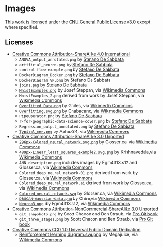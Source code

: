 # Images

[This work](https://github.com/sdesabbata/granolarr) is licensed under the [GNU General Public License v3.0](https://www.gnu.org/licenses/gpl-3.0.html) except where specified.

## Licenses

- [Creative Commons Attribution-ShareAlike 4.0 International](https://creativecommons.org/licenses/by-sa/4.0/)
    - `ANOVA_output_annotated.png` by [Stefano De Sabbata](https://sdesabbata.github.io/)
    - `artificial_neuron.png` by [Stefano De Sabbata](https://sdesabbata.github.io/)
    - `control-flow-example.png` by [Stefano De Sabbata](https://sdesabbata.github.io/)
    - `DockerDiagram_Docker.png` by [Stefano De Sabbata](https://sdesabbata.github.io/)
    - `DockerDiagram_VM.png` by [Stefano De Sabbata](https://sdesabbata.github.io/)
    - `joins.png` by [Stefano De Sabbata](https://sdesabbata.github.io/)
    - [`MnistExamples.png`](https://commons.wikimedia.org/wiki/File:MnistExamples.png) by Josef Steppan, via [Wikimedia Commons](https://commons.wikimedia.org)
    - `MnistExamples_2.png` derived from work by Josef Steppan, via [Wikimedia Commons](https://commons.wikimedia.org)
    - [`Overfitted_Data.png`](https://commons.wikimedia.org/wiki/File:Overfitted_Data.png) by Ghiles, via [Wikimedia Commons](https://commons.wikimedia.org)
    - [`Overfitting.svg.png`](https://commons.wikimedia.org/wiki/File:Overfitting.svg) by Chabacano, via [Wikimedia Commons](https://commons.wikimedia.org)
    - `PipeOperator.png` by [Stefano De Sabbata](https://sdesabbata.github.io/)
    - `r-for-geographic-data-science-cover.png` by [Stefano De Sabbata](https://sdesabbata.github.io/)
    - `Regression_output_annotated.png` by [Stefano De Sabbata](https://sdesabbata.github.io/)
    - [`Typical_cnn.png`](https://commons.wikimedia.org/wiki/File:Typical_cnn.png) by Aphex34, via [Wikimedia Commons](https://commons.wikimedia.org)
- [Creative Commons Attribution-ShareAlike 3.0 Unported](https://creativecommons.org/licenses/by-sa/3.0/)
    - [`296px-Colored_neural_network.svg.png`](https://commons.wikimedia.org/wiki/File:Colored_neural_network.svg) by Glosser.ca, via [Wikimedia Commons](https://commons.wikimedia.org)
    - [`489px-Linear_least_squares_example2.svg.png`](https://commons.wikimedia.org/wiki/File:Linear_least_squares_example2.svg) by Krishnavedala,via [Wikimedia Commons](https://commons.wikimedia.org)
    - `ANN_description.png` includes images by Egm4313.s12 and Glosser.ca, via [Wikimedia Commons](https://commons.wikimedia.org)
    - `Colored_deep_neural_network-01.png` derived from work by Glosser.ca, via [Wikimedia Commons](https://commons.wikimedia.org)
    - `Colored_deep_neural_network.ai` derived from work by Glosser.ca, via [Wikimedia Commons](https://commons.wikimedia.org)
    - [`Colored_neural_network.svg`](https://commons.wikimedia.org/wiki/File:Colored_neural_network.svg) by Glosser.ca, via [Wikimedia Commons](https://commons.wikimedia.org)
    - [`DBSCAN-Gaussian-data.png`](https://commons.wikimedia.org/wiki/File:DBSCAN-Gaussian-data.svg) by Chire,via [Wikimedia Commons](https://commons.wikimedia.org)
    - [`Neuron3.png`](https://commons.wikimedia.org/wiki/File:Neuron3.png) iby Egm4313.s12, via [Wikimedia Commons](https://commons.wikimedia.org)
- [Creative Commons Attribution-NonCommercial-ShareAlike 3.0 Unported](https://creativecommons.org/licenses/by-nc-sa/3.0/)
    - `git_snapshots.png` by Scott Chacon and Ben Straub, via [Pro Git book](https://git-scm.com/book/en/v2)
    - `git_three_stages.png` by Scott Chacon and Ben Straub, via [Pro Git book](https://git-scm.com/book/en/v2)
- [Creative Commons CC0 1.0 Universal Public Domain Dedication](https://creativecommons.org/publicdomain/zero/1.0/deed.en)
    - [Reinforcement learning diagram.svg.png](https://en.wikipedia.org/wiki/File:Reinforcement_learning_diagram.svg) by Megajuice, via [Wikimedia Commons](https://commons.wikimedia.org)
